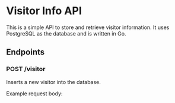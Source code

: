 # Visitor Info API

This is a simple API to store and retrieve visitor information. It uses PostgreSQL as the database and is written in Go.

## Endpoints

### POST /visitor

Inserts a new visitor into the database.

Example request body:

